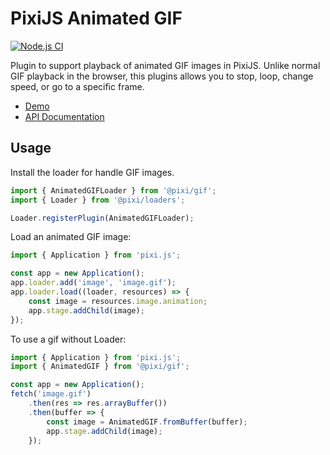 # PixiJS Animated GIF

[![Node.js CI](https://github.com/pixijs/gif/actions/workflows/nodejs.yml/badge.svg?branch=main)](https://github.com/pixijs/gif/actions/workflows/nodejs.yml)

Plugin to support playback of animated GIF images in PixiJS. Unlike normal GIF playback in the browser, this plugins allows you to stop, loop, change speed, or go to a specific frame.

* [Demo](https://pixijs.io/gif/demo/)
* [API Documentation](https://pixijs.io/gif/docs/)

## Usage

Install the loader for handle GIF images.

```ts
import { AnimatedGIFLoader } from '@pixi/gif';
import { Loader } from '@pixi/loaders';

Loader.registerPlugin(AnimatedGIFLoader);
```

Load an animated GIF image:

```ts
import { Application } from 'pixi.js';

const app = new Application();
app.loader.add('image', 'image.gif');
app.loader.load((loader, resources) => {
    const image = resources.image.animation;
    app.stage.addChild(image);
});
```

To use a gif without Loader:

```ts
import { Application } from 'pixi.js';
import { AnimatedGIF } from '@pixi/gif';

const app = new Application();
fetch('image.gif')
    .then(res => res.arrayBuffer())
    .then(buffer => {
        const image = AnimatedGIF.fromBuffer(buffer);
        app.stage.addChild(image);
    });
```
